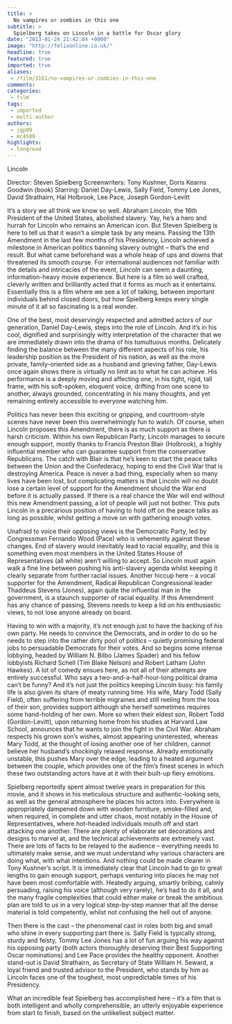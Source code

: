 ```yaml
---
title: >
  No vampires or zombies in this one
subtitle: >
  Spielberg takes on Lincoln in a battle for Oscar glory
date: "2013-01-24 21:42:04 +0000"
image: "http://felixonline.co.uk/"
headline: true
featured: true
imported: true
aliases:
 - /film/3161/no-vampires-or-zombies-in-this-one
comments:
categories:
 - film
tags:
 - imported
 - multi-author
authors:
 - jgp09
 - mc4509
highlights:
 - longread
---
```


Lincoln

Director: Steven Spielberg
Screenwriters: Tony Kushner, Doris Kearns Goodwin (book)
Starring: Daniel Day-Lewis, Sally Field, Tommy Lee Jones, David Strathairn, Hal Holbrook, Lee Pace, Joseph Gordon-Levitt

It’s a story we all think we know so well. Abraham Lincoln, the 16th President of the United States, abolished slavery. Yay, he’s a hero and hurrah for Lincoln who remains an American icon. But Steven Spielberg is here to tell us that it wasn’t a simple task by any means. Passing the 13th Amendment in the last few months of his Presidency, Lincoln achieved a milestone in American politics banning slavery outright – that’s the end result. But what came beforehand was a whole heap of ups and downs that threatened its smooth course. For international audiences not familiar with the details and intricacies of the event, _Lincoln_ can seem a daunting, information-heavy movie experience. But here is a film so well crafted, cleverly written and brilliantly acted that it forms as much as it entertains. Essentially this is a film where we see a lot of talking, between important individuals behind closed doors, but how Spielberg keeps every single minute of it all so fascinating is a real wonder.

One of the best, most deservingly respected and admitted actors of our generation, Daniel Day-Lewis, steps into the role of Lincoln. And it’s in his cool, dignified and surprisingly witty interpretation of the character that we are immediately drawn into the drama of his tumultuous months. Delicately finding the balance between the many different aspects of his role, his leadership position as the President of his nation, as well as the more private, family-oriented side as a husband and grieving father, Day-Lewis once again shows there is virtually no limit as to what he can achieve. His performance is a deeply moving and affecting one, in his tight, rigid, tall frame, with his soft-spoken, eloquent voice, drifting from one scene to another, always grounded, concentrating in his many thoughts, and yet remaining entirely accessible to everyone watching him.

Politics has never been this exciting or gripping, and courtroom-style scenes have never been this overwhelmingly fun to watch. Of course, when Lincoln proposes this Amendment, there is as much support as there is harsh criticism. Within his own Republican Party, Lincoln manages to secure enough support, mostly thanks to Francis Preston Blair (Holbrook), a highly influential member who can guarantee support from the conservative Republicans. The catch with Blair is that he’s keen to start the peace talks between the Union and the Confederacy, hoping to end the Civil War that is destroying America. Peace is never a bad thing, especially when so many lives have been lost, but complicating matters is that Lincoln will no doubt lose a certain level of support for the Amendment should the War end before it is actually passed. If there is a real chance the War will end without this new Amendment passing, a lot of people will just not bother. This puts Lincoln in a precarious position of having to hold off on the peace talks as long as possible, whilst getting a move on with gathering enough votes.

Unafraid to voice their opposing views is the Democratic Party, led by Congressman Fernando Wood (Pace) who is vehemently against these changes. End of slavery would inevitably lead to racial equality, and this is something even most members in the United States House of Representatives (all white) aren’t willing to accept. So Lincoln must again walk a fine line between pushing his anti-slavery agenda whilst keeping it clearly separate from further racial issues. Another hiccup here – a vocal supporter for the Amendment, Radical Republican Congressional leader Thaddeus Stevens (Jones), again quite the influential man in the government, is a staunch supporter of racial equality. If this Amendment has any chance of passing, Stevens needs to keep a lid on his enthusiastic views, to not lose anyone already on board.

Having to win with a majority, it’s not enough just to have the backing of his own party. He needs to convince the Democrats, and in order to do so he needs to step into the rather dirty pool of politics – quietly promising federal jobs to persuadable Democrats for their votes. And so begins some intense lobbying, headed by William N. Bilbo (James Spader) and his fellow lobbyists Richard Schell (Tim Blake Nelson) and Robert Latham (John Hawkes). A lot of comedy ensues here, as not all of their attempts are entirely successful. Who says a two-and-a-half-hour-long political drama can’t be funny?
 And it’s not just the politics keeping Lincoln busy: his family life is also given its share of meaty running time. His wife, Mary Todd (Sally Field), often suffering from terrible migraines and still reeling from the loss of their son, provides support although she herself sometimes requires some hand-holding of her own. More so when their eldest son, Robert Todd (Gordon-Levitt), upon returning home from his studies at Harvard Law School, announces that he wants to join the fight in the Civil War. Abraham respects his grown son’s wishes, almost appearing uninterested, whereas Mary Todd, at the thought of losing another one of her children, cannot believe her husband’s shockingly relaxed response. Already emotionally unstable, this pushes Mary over the edge, leading to a heated argument between the couple, which provides one of the film’s finest scenes in which these two outstanding actors have at it with their built-up fiery emotions.

Spielberg reportedly spent almost twelve years in preparation for this movie, and it shows in his meticulous structure and authentic-looking sets, as well as the general atmosphere he places his actors into. Everywhere is appropriately dampened down with wooden furniture, smoke-filled and, when required, in complete and utter chaos, most notably in the House of Representatives, where hot-headed individuals mouth off and start attacking one another. There are plenty of elaborate set decorations and designs to marvel at, and the technical achievements are extremely vast.
 There are lots of facts to be relayed to the audience – everything needs to ultimately make sense, and we must understand why various characters are doing what, with what intentions. And nothing could be made clearer in Tony Kushner’s script. It is immediately clear that Lincoln had to go to great lengths to gain enough support, perhaps venturing into places he may not have been most comfortable with. Heatedly arguing, smartly bribing, calmly persuading, raising his voice (although very rarely), he’s had to do it all, and the many fragile complexities that could either make or break the ambitious plan are told to us in a very logical step-by-step manner that all the dense material is told competently, whilst not confusing the hell out of anyone.

Then there is the cast – the phenomenal cast in roles both big and small who shine in every supporting part there is. Sally Field is typically strong, sturdy and feisty, Tommy Lee Jones has a lot of fun arguing his way against his opposing party (both actors thoroughly deserving their Best Supporting Oscar nominations) and Lee Pace provides the healthy opponent. Another stand-out is David Strathairn, as Secretary of State William H. Seward, a loyal friend and trusted advisor to the President, who stands by him as Lincoln faces one of the toughest, most unpredictable times of his Presidency.

What an incredible feat Spielberg has accomplished here – it’s a film that is both intelligent and wholly comprehensible, an utterly enjoyable experience from start to finish, based on the unlikeliest subject matter.
